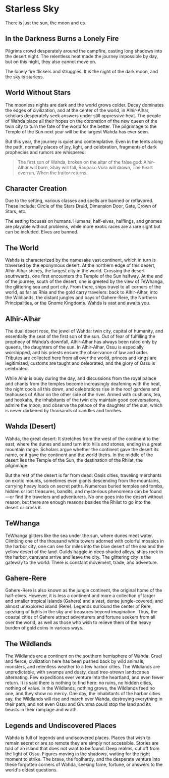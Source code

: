 # Starless Sky

There is just the sun, the moon and us.

## In the Darkness Burns a Lonely Fire
Pilgrims crowd desperately around the campfire, casting long shadows into the desert night. The relentless heat made the journey impossible by day, but on this night, they also cannot move on.

The lonely fire flickers and struggles. It is the night of the dark moon, and the sky is starless.

## World Without Stars
The moonless nights are dark and the world grows colder. Decay dominates the edges of civilization, and at the center of the world, in Alhir-Alhar, scholars desperately seek answers under still oppressive heat. The people of Wahda place all their hopes on the coronation of the new queen of the twin city to turn the fate of the world for the better. The pilgrimage to the Temple of the Sun next year will be the largest Wahda has ever seen.

But this year, the journey is quiet and contemplative. Even in the tents along the path, normally places of joy, light, and celebration, fragments of dark prophecies and rumors are whispered:

> The first son of Wahda, broken on the altar of the false god:
> Alhir-Alhar will burn,
> Shay will fall,
> Raupaso Vura will drown,
> The heart overrun.
> When the traitor returns.

## Character Creation
Due to the setting, various classes and spells are banned or reflavored. These include: Circle of the Stars Druid, Dimension Door, Gate, Crown of Stars, etc.
  
The setting focuses on humans. Humans, half-elves, halflings, and gnomes are playable without problems, while more exotic races are a rare sight but can be included. Elves are banned.

## The World
Wahda is characterized by the namesake vast continent, which in turn is traversed by the eponymous desert. At the northern edge of this desert, Alhir-Alhar shines, the largest city in the world. Crossing the desert southwards, one first encounters the Temple of the Sun halfway. At the end of the journey, south of the desert, one is greeted by the view of TeWhanga, the glittering sea and port city. From there, ships travel to all corners of the world, as far as Rhia and the gold carry travelers: back to Alhir-Alhar, into the Wildlands, the distant jungles and bays of Gahere-Rere, the Northern Principalities, or the Gnome Kingdoms. Wahda is vast and awaits you.

## Alhir-Alhar
The dual desert rose, the jewel of Wahda: twin city, capital of humanity, and essentially the seat of the first son of the sun. Out of fear of fulfilling the prophecy of Wahda’s downfall, Alhir-Alhar has always been ruled only by queens, the daughters of the sun. In Alhir-Alhar, Ossu is especially worshipped, and his priests ensure the observance of law and order. Tributes are collected here from all over the world, princes and kings are legitimized, customs are taught and celebrated, and the glory of Ossu is celebrated.

While Alhir is busy during the day, and discussions from the royal palace and chants from the temples become increasingly deafening with the heat, the night cools all this down, and celebrations rise in the roof gardens and teahouses of Alhar on the other side of the river. Armed with cushions, tea, and hookahs, the inhabitants of the twin city maintain good conversations, admire the moon, and observe the palace of the daughter of the sun, which is never darkened by thousands of candles and torches.

## Wahda (Desert)
Wahda, the great desert: It stretches from the west of the continent to the east, where the dunes and sand turn into hills and stones, ending in a great mountain range. Scholars argue whether the continent gave the desert its name, or it gave the continent and the world theirs. In the middle of the desert lies the Temple of the Sun, the destination of the Rhilat, the pilgrimage.

But the rest of the desert is far from dead: Oasis cities, traveling merchants on exotic mounts, sometimes even giants descending from the mountains, carrying heavy loads on secret paths. Numerous buried temples and tombs, hidden or lost treasures, bandits, and mysterious phenomena can be found—or find the travelers and adventurers. No one goes into the desert without reason, but there are enough reasons besides the Rhilat to go into the desert or cross it.

## TeWhanga
TeWhanga glitters like the sea under the sun, where dunes meet water. Climbing one of the thousand white towers adorned with colorful mosaics in the harbor city, one can see for miles into the blue desert of the sea and the yellow desert of the land. Guilds haggle in deep shaded alleys, ships rock in the harbor, caravans arrive and leave the city. The glittering city is the gateway to the world: There is constant movement, trade, and adventure.

## Gahere-Rere
Gahere-Rere is also known as the jungle continent, the original home of the half-elves. However, it is less a continent and more a collection of larger and smaller tropical islands (Gahere) and a vast, dense jungle-covered, and almost unexplored island (Rere). Legends surround the center of Rere, speaking of lights in the sky and treasures beyond imagination. Thus, the coastal cities of Gahere attract adventurers and fortune seekers from all over the world, as well as those who wish to relieve them of the heavy burden of gold coins in various ways.

## The Wildlands
The Wildlands are a continent on the southern hemisphere of Wahda. Cruel and fierce, civilization here has been pushed back by wild animals, monsters, and relentless weather to a few harbor cities. The Wildlands are unpredictable, with swamps and dusty, dead tree-strewn landscapes alternating. Few expeditions ever venture into the heartland, and even fewer return. It is said there is nothing to find here: no ruins, no hidden cities, nothing of value. In the Wildlands, nothing grows, the Wildlands feed no one, and they show no mercy. One day, the inhabitants of the harbor cities say, the Wildlands will rise and march over Wahda, destroying everything in their path, and not even Ossu and Grumma could stop the land and its beasts in their rampage and wrath.

## Legends and Undiscovered Places
Wahda is full of legends and undiscovered places. Places that wish to remain secret or are so remote they are simply not accessible. Stories are told of an island that does not want to be found. Deep realms, cut off from the light of Ossu. Figures moving in the shadows, waiting for the right moment to strike. The brave, the foolhardy, and the desperate venture into these forgotten corners of Wahda, seeking fame, fortune, or answers to the world's oldest questions.
